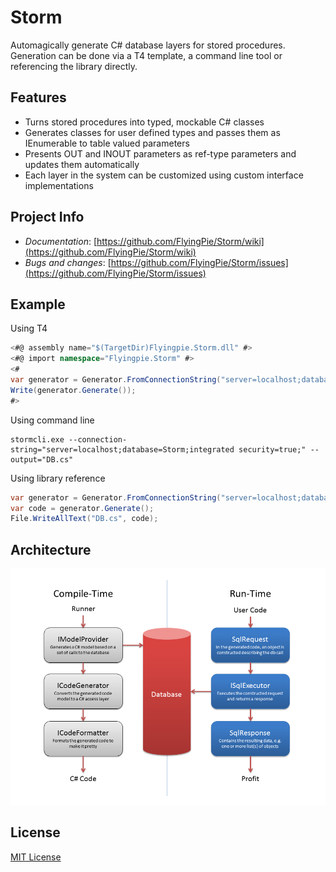 # Storm

Automagically generate C# database layers for stored procedures. Generation can be done via a T4 template, a command line tool or referencing the library directly.

## Features

* Turns stored procedures into typed, mockable C# classes
* Generates classes for user defined types and passes them as IEnumerable<T> to table valued parameters
* Presents OUT and INOUT parameters as ref-type parameters and updates them automatically
* Each layer in the system can be customized using custom interface implementations

## Project Info

* *Documentation*: [https://github.com/FlyingPie/Storm/wiki](https://github.com/FlyingPie/Storm/wiki)
* *Bugs and changes*: [https://github.com/FlyingPie/Storm/issues](https://github.com/FlyingPie/Storm/issues)

## Example

Using T4

```csharp
<#@ assembly name="$(TargetDir)Flyingpie.Storm.dll" #>
<#@ import namespace="Flyingpie.Storm" #>
<#
var generator = Generator.FromConnectionString("server=localhost;database=Storm;integrated security=true;");
Write(generator.Generate());
#>
```

Using command line

```
stormcli.exe --connection-string="server=localhost;database=Storm;integrated security=true;" --output="DB.cs"
```

Using library reference

```csharp
var generator = Generator.FromConnectionString("server=localhost;database=Storm;integrated security=true;");
var code = generator.Generate();
File.WriteAllText("DB.cs", code);
```

## Architecture

![alt tag](/Docs/Storm_Architecture.png)

## License

[MIT License](https://github.com/FlyingPie/Storm/blob/master/LICENSE)